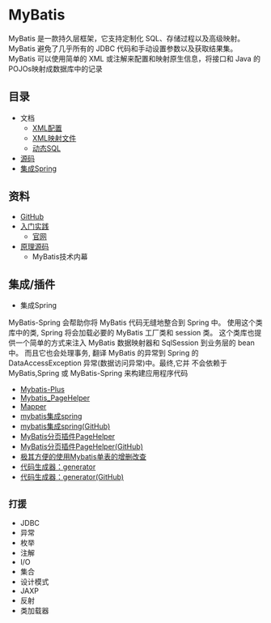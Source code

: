 #   MyBatis

MyBatis 是一款持久层框架，它支持定制化 SQL、存储过程以及高级映射。MyBatis 避免了几乎所有的 JDBC 代码和手动设置参数以及获取结果集。MyBatis 可以使用简单的 XML 或注解来配置和映射原生信息，将接口和 Java 的 POJOs映射成数据库中的记录


##  目录
-   文档
    -   [XML配置](core/Configuration.md)
    -   [XML映射文件](core/Mapper.md)
    -   [动态SQL](core/Dynamic-SQL.md)
-   [源码](source/README.md)
-   [集成Spring](mybatis-spring/Introduction.md)

##  资料

-   [GitHub](https://github.com/mybatis/mybatis-3)
-   [入门实践](action/README.md)
    -   [官网](http://www.mybatis.org/mybatis-3/zh/index.html)
-   [原理源码](source/README.md)
    -   MyBatis技术内幕


##  集成/插件
-   集成Spring

MyBatis-Spring 会帮助你将 MyBatis 代码无缝地整合到 Spring 中。 使用这个类库中的类, Spring 将会加载必要的 MyBatis 工厂类和 session 类。 这个类库也提供一个简单的方式来注入 MyBatis 数据映射器和 SqlSession 到业务层的 bean 中。 而且它也会处理事务, 翻译 MyBatis 的异常到 Spring 的 DataAccessException 异常(数据访问异常)中。最终,它并 不会依赖于 MyBatis,Spring 或 MyBatis-Spring 来构建应用程序代码

-   [Mybatis-Plus](http://mp.baomidou.com/#/)
-   [Mybatis_PageHelper](https://gitee.com/free/Mybatis_PageHelper)
-   [Mapper](https://gitee.com/free/Mapper)
-   [mybatis集成spring](http://www.mybatis.org/spring/zh/index.html)
-   [mybatis集成spring(GitHub)](https://github.com/mybatis/spring)
-   [MyBatis分页插件PageHelper](https://pagehelper.github.io/)
-   [MyBatis分页插件PageHelper(GitHub)](https://github.com/pagehelper/Mybatis-PageHelper)
-   [极其方便的使用Mybatis单表的增删改查](https://gitee.com/free/Mapper)
-   [代码生成器：generator](http://www.mybatis.org/generator/)
-   [代码生成器：generator(GitHub)](https://github.com/mybatis/generator)

##  `打援`

-   JDBC
-   异常
-   枚举
-   注解
-   I/O
-   集合
-   设计模式
-   JAXP
-   反射
-   类加载器